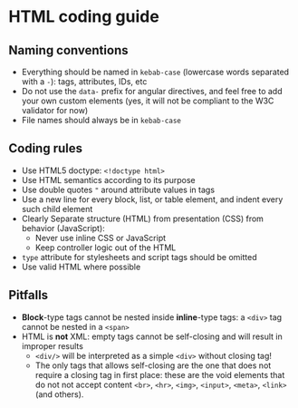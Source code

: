 # HTML coding guide

## Naming conventions

- Everything should be named in `kebab-case` (lowercase words separated with a `-`): tags, attributes, IDs, etc
- Do not use the `data-` prefix for angular directives, and feel free to add your own custom elements (yes, it will
  not be compliant to the W3C validator for now)
- File names should always be in `kebab-case`

## Coding rules

- Use HTML5 doctype: `<!doctype html>`
- Use HTML semantics according to its purpose
- Use double quotes `"` around attribute values in tags
- Use a new line for every block, list, or table element, and indent every such child element
- Clearly Separate structure (HTML) from presentation (CSS) from behavior (JavaScript):
  * Never use inline CSS or JavaScript
  * Keep controller logic out of the HTML
- `type` attribute for stylesheets and script tags should be omitted
- Use valid HTML where possible

## Pitfalls

- **Block**-type tags cannot be nested inside **inline**-type tags: a `<div>` tag cannot be nested in a `<span>`
- HTML is **not** XML: empty tags cannot be self-closing and will result in improper results
  * `<div/>` will be interpreted as a simple `<div>` without closing tag!
  * The only tags that allows self-closing are the one that does not require a closing tag in first place:
    these are the void elements that do not not accept content `<br>`, `<hr>`, `<img>`, `<input>`, `<meta>`, `<link>`
    (and others).

